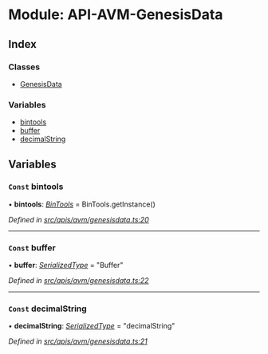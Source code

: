 # Module: API-AVM-GenesisData

## Index

### Classes

- [GenesisData](../classes/api_avm_genesisdata.genesisdata)

### Variables

- [bintools](api_avm_genesisdata#const-bintools)
- [buffer](api_avm_genesisdata#const-buffer)
- [decimalString](api_avm_genesisdata#const-decimalstring)

## Variables

### `Const` bintools

• **bintools**: _[BinTools](../classes/utils_bintools.bintools)_ = BinTools.getInstance()

_Defined in [src/apis/avm/genesisdata.ts:20](https://github.com/chain4travel/caminojs/blob/3883166/src/apis/avm/genesisdata.ts#L20)_

---

### `Const` buffer

• **buffer**: _[SerializedType](utils_serialization#serializedtype)_ = "Buffer"

_Defined in [src/apis/avm/genesisdata.ts:22](https://github.com/chain4travel/caminojs/blob/3883166/src/apis/avm/genesisdata.ts#L22)_

---

### `Const` decimalString

• **decimalString**: _[SerializedType](utils_serialization#serializedtype)_ = "decimalString"

_Defined in [src/apis/avm/genesisdata.ts:21](https://github.com/chain4travel/caminojs/blob/3883166/src/apis/avm/genesisdata.ts#L21)_

